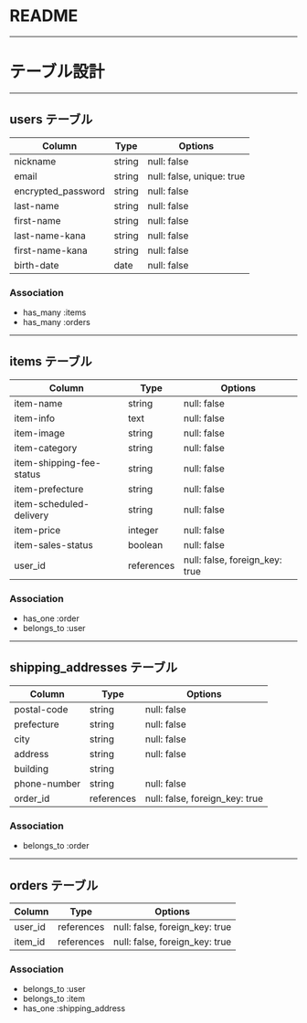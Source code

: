 # README

---
# テーブル設計

---
## users テーブル

| Column            	| Type   	| Options     |
| ------------------	| -----------	| ----------- |
| nickname          	| string	| null: false |
| email             	| string| null: false, unique: true |
| encrypted_password	| string	| null: false |
| last-name		| string	| null: false |
| first-name		| string	| null: false |
| last-name-kana	| string	| null: false |
| first-name-kana	| string	| null: false |
| birth-date		| date		| null: false |

### Association

- has_many :items
- has_many :orders

---
## items テーブル

| Column		| Type	| Options    	|
| ------ 		| -----	| ----------	|
| item-name		|string	| null: false	|
| item-info		|text	| null: false	|
| item-image		|string	| null: false	|
| item-category	|string	| null: false	|
| item-shipping-fee-status| string| null: false|
| item-prefecture	|string	| null: false	|
| item-scheduled-delivery| string| null: false|
| item-price		|integer| null: false	|
| item-sales-status	|boolean| null: false	|
| user_id		| references | null: false, foreign_key: true |


### Association

- has_one :order
- belongs_to :user

---
## shipping_addresses テーブル

| Column	| Type	| Options    	|
| ------ 	| -----	| ----------	|
| postal-code	|string	| null: false	|
| prefecture	|string	| null: false	|
| city		|string	| null: false	|
| address	|string	| null: false	|
| building	|string	| 		|
| phone-number	|string	| null: false	|
| order_id	| references | null: false, foreign_key: true |


### Association

- belongs_to :order

---
## orders テーブル

| Column 	| Type       | Options                        |
| ------ 	| ---------- | ------------------------------ |
| user_id	| references | null: false, foreign_key: true |
| item_id	| references | null: false, foreign_key: true |


### Association

- belongs_to :user
- belongs_to :item
- has_one :shipping_address

